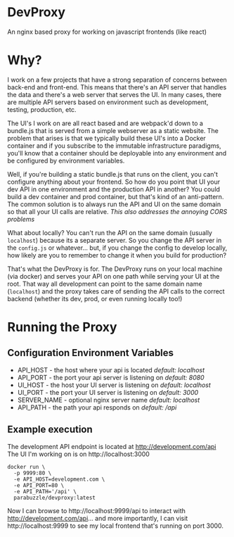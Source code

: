DevProxy
===

An nginx based proxy for working on javascript frontends (like react)

# Why?

I work on a few projects that have a strong separation of concerns between back-end and front-end. This means that
there's an API server that handles the data and there's a web server that serves the UI. In many cases, there are
multiple API servers based on environment such as development, testing, production, etc.

The UI's I work on are all react based and are webpack'd down to a bundle.js that is served from a simple webserver as
a static website. The problem that arises is that we typically build these UI's into a Docker container and if you
subscribe to the immutable infrastructure paradigms, you'll know that a container should be deployable into any
environment and be configured by environment variables.

Well, if you're building a static bundle.js that runs on the client, you can't configure anything about your frontend.
So how do you point that UI your dev API in one environment and the production API in another? You could build a
dev container and prod container, but that's kind of an anti-pattern. The common solution is to always run the API
and UI on the same domain so that all your UI calls are relative. *This also addresses the annoying CORS problems*

What about locally? You can't run the API on the same domain (usually `localhost`) because its a separate server. So you
change the API server in the `config.js` or whatever... but, if you change the config to develop locally, how likely are
you to remember to change it when you build for production?


That's what the DevProxy is for. The DevProxy runs on your local machine (via docker) and serves your API on one path
while serving your UI at the root. That way all development can point to the same domain name (`localhost`) and the proxy
takes care of sending the API calls to the correct backend (whether its dev, prod, or even running locally too!)

# Running the Proxy

## Configuration Environment Variables

  * API_HOST - the host where your api is located *default: localhost*
  * API_PORT - the port your api server is listening on *default: 8080*
  * UI_HOST - the host your UI server is listening on *default: localhost*
  * UI_PORT - the port your UI server is listening on *default: 3000*
  * SERVER_NAME - optional nginx server name *default: localhost*
  * API_PATH - the path your api responds on *default: /api*

## Example execution

The development API endpoint is located at http://development.com/api
The UI I'm working on is on http://localhost:3000

```
docker run \
  -p 9999:80 \
  -e API_HOST=development.com \
  -e API_PORT=80 \
  -e API_PATH='/api' \
  parabuzzle/devproxy:latest
```

Now I can browse to http://localhost:9999/api to interact with http://development.com/api...
and more importantly, I can visit http://localhost:9999 to see my local frontend that's running on port 3000.
